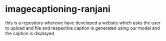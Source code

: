 # imagecaptioning-ranjani
this is a repository wherewe have developed a website which asks the user to upload and file and respective caption is generated using our model and the caption is
displayed
